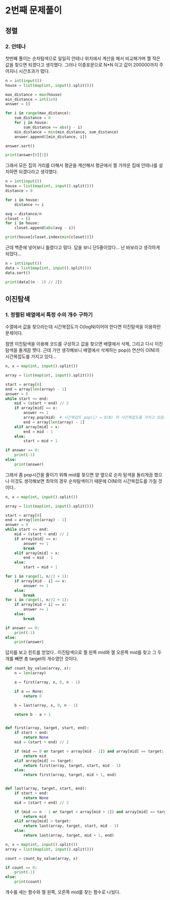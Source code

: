 # 2번째 문제풀이

## 정렬

### 2. 안테나

첫번째 풀이는 순차탐색으로 일일히 안테나 위치에서 계산을 해서 비교해가며 젤 작은 값을 찾으면 되겠다고 생각했다. 그러나 이중포문으로 N\*N 이고 값이 200000까지 주어지니 시간초과가 떴다.

```python
n = int(input())
house = list(map(int, input().split()))

max_distance = max(house)
min_distance = int(1e9)
answer = []

for i in range(max_distance):
    sum_distance = 0
    for j in house:
        sum_distance += abs(j - i)
    min_distance = min(min_distance, sum_distance)
    answer.append([min_distance, i])

answer.sort()

print(answer[0][1])
```

그래서 모든 집의 거리를 더해서 평균을 계산해서 평균에서 젤 가까운 집에 안테나를 설치하면 되겠다라고 생각했다.

```python
n = int(input())
house = list(map(int, input().split()))
distance = 0

for i in house:
    distance += i

avg = distance/n
closet = []
for i in house:
    closet.append(abs(avg - i))

print(house[closet.index(min(closet))])
```

근데 백준에 넣어보니 틀렸다고 떴다. 답을 보니 단5줄이었다... 난 바보라고 생각하게 되었다...

```python
n = int(input())
data = list(map(int, input().split()))
data.sort()

print(data[(n - 1) // 2])
```

<bf>

## 이진탐색

### 1. 정렬된 배열에서 특정 수의 개수 구하기

수열에서 값을 찾으라는데 시간복잡도가 O(logN)이어야 한다면 이진탐색을 이용하란 문제이다.

첨엔 이진탐색을 이용해 코드를 구성하고 값을 찾으면 배열에서 삭제, 그리고 다시 이진탐색을 돌게끔 짯다.
근데 가만 생각해보니 배열에서 삭제하는 pop(i) 연산이 O(N)의 시간복잡도를 가지고 있다...

```python
n, x = map(int, input().split())

array = list(map(int, input().split()))

start = array[0]
end = array[len(array) - 1]
answer = 0
while start <= end:
    mid = (start + end) // 2
    if array[mid] == x:
        answer += 1
        array.pop(mid)  # 시간복잡도 pop(i) = O(N) 의 시간복잡도를 가지고 있음..
        end = array[len(array) - 1]
    elif array[mid] > x:
        end = mid - 1
    else:
        start = mid + 1

if answer == 0:
    print(-1)
else:
    print(answer)
```

그래서 좀 pop시간을 줄이기 위해 mid를 찾으면 양 옆으로 순차 탐색을 돌리게끔 했으나 이것도 생각해보면 최악의 경우 순차탐색이기 때문에 O(N)의 시간복잡도를 가질 것이다..

```python
n, x = map(int, input().split())

array = list(map(int, input().split()))

start = array[0]
end = array[len(array) - 1]
answer = 0
while start <= end:
    mid = (start + end) // 2
    if array[mid] == x:
        answer += 1
        break
    elif array[mid] > x:
        end = mid - 1
    else:
        start = mid + 1

for i in range(1, n//2 + 1):
    if array[mid - i] == x:
        answer += 1
    else:
        break
for i in range(1, n//2 + 1):
    if array[mid + i] == x:
        answer += 1
    else:
        break

if answer == 0:
    print(-1)
else:
    print(answer)
```

답지를 보고 힌트를 얻었다..
이진탐색으로 젤 왼쪽 mid와 젤 오른쪽 mid를 찾고 그 두개를 빼면 총 target의 개수였던 것이다.

```python
def count_by_value(array, x):
    n = len(array)

    a = first(array, x, 0, n - 1)

    if a == None:
        return 0

    b = last(array, x, 0, n - 1)

    return b - a + 1


def first(array, target, start, end):
    if start > end:
        return None
    mid = (start + end) // 2

    if (mid == 0 or target > array[mid - 1]) and array[mid] == target:
        return mid
    elif array[mid] >= target:
        return first(array, target, start, mid - 1)
    else:
        return first(array, target, mid + 1, end)


def last(array, target, start, end):
    if start > end:
        return None
    mid = (start + end) // 2

    if (mid == n - 1 or target < array[mid + 1]) and array[mid] == target:
        return mid
    elif array[mid] > target:
        return last(array, target, start, mid - 1)
    else:
        return last(array, target, mid + 1, end)

n, x = map(int, input().split())
array = list(map(int, input().split()))

count = count_by_value(array, x)

if count == 0:
    print(-1)
else:
    print(count)
```

개수를 세는 함수와 젤 왼쪽, 오른쪽 mid를 찾는 함수로 나눴다.
